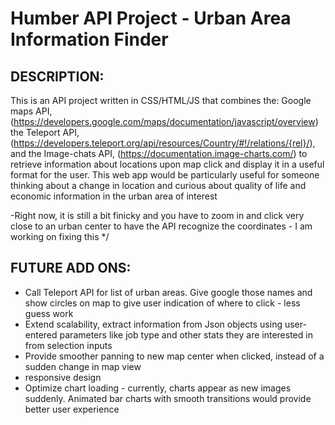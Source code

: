 # Humber API Project - Urban Area Information Finder 

## DESCRIPTION: 
This is an API project written in CSS/HTML/JS that combines the: 
Google maps API, (https://developers.google.com/maps/documentation/javascript/overview)
the Teleport API, (https://developers.teleport.org/api/resources/Country/#!/relations/{rel}/), 
and the Image-chats API, (https://documentation.image-charts.com/)
to retrieve information about locations upon map click and display it in a useful format for the user. This web app would be particularly useful for someone thinking about a change in location and curious about quality of life and economic information in the urban area of interest 

-Right now, it is still a bit finicky and you have to zoom in and click very close to an urban center to have the API recognize the coordinates - I am working on fixing this */

## FUTURE ADD ONS:
 - Call Teleport API for list of urban areas. Give google those names and show circles on map to give user indication of where to click - less guess work 
 - Extend scalability, extract information from Json objects using user-entered parameters like job type and other stats they are interested in from selection inputs
 - Provide smoother panning to new map center when clicked, instead of a sudden change in map view
 - responsive design
 - Optimize chart loading - currently, charts appear as new images suddenly. Animated bar charts with smooth transitions would provide better user experience